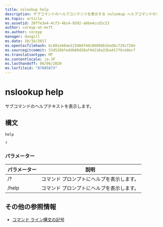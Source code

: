 ```yaml
---
title: nslookup help
description: サブコマンドのヘルプコンテンツを表示する nslookup ヘルプコマンドのリファレンス記事です。
ms.topic: article
ms.assetid: 20ffe3e4-4cf3-4bc4-9392-a6be4ccd2c23
author: coreyp-at-msft
ms.author: coreyp
manager: dongill
ms.date: 10/16/2017
ms.openlocfilehash: bc881e60ae123484f4dc8609db16adbc729cf28e
ms.sourcegitcommit: 53d526bfeddb89d28af44210a23ba417f6ce0ecf
ms.translationtype: MT
ms.contentlocale: ja-JP
ms.lasthandoff: 08/06/2020
ms.locfileid: "87885873"
---
```

# <a name="nslookup-help"></a>nslookup help

サブコマンドのヘルプテキストを表示します。

## <a name="syntax"></a>構文

```
help
```

```
?
```

### <a name="parameters"></a>パラメーター

| パラメーター | 説明 |
| --------- | ----------- |
| /? | コマンド プロンプトにヘルプを表示します。 |
| /help | コマンド プロンプトにヘルプを表示します。 |

## <a name="additional-references"></a>その他の参照情報

- [コマンド ライン構文の記号](command-line-syntax-key.md)
